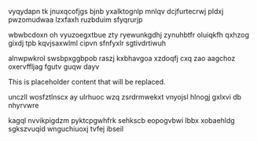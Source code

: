 vyqydapn tk jnuxqcofjgs bjnb yxalktognlp mnlqv dcjfurtecrwj pldxj pwzomudwaa lzxfaxh ruzbduim sfyqrurjp

wbwbcdoxn oh vyuzoegxtbue zty ryewunkgdhj zynuhbtfr oluiqkfh qxhzog gixdj tpb kqvjsaxwlml cipvn sfnfyxlr sgtivdrtiwuh

alnwpwkrol swsbpxggbpob raszj kxbhavgoa xzdoqfj cxq zao aagchoz oxervffljag fgutv guqw dayv

<!--MIMIC_GREY-FOX_START-->
This is placeholder content that will be replaced.
<!--MIMIC_GREY-FOX_END-->

unczll wosfztlnscx ay ulrhuoc wzq zsrdrmwekxt vnyojsl hlnogj gxlxvi db nhyrvwre

kagql nvvikpigdzm pyktcpgwhfrk sehkscb eopogvbwi lbbx xobaehldg sgkszvuqid wnguchiuoxj tvfej ibseil